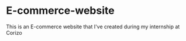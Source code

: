 # E-commerce-website
This is an E-commerce website that I've created during my internship at Corizo
